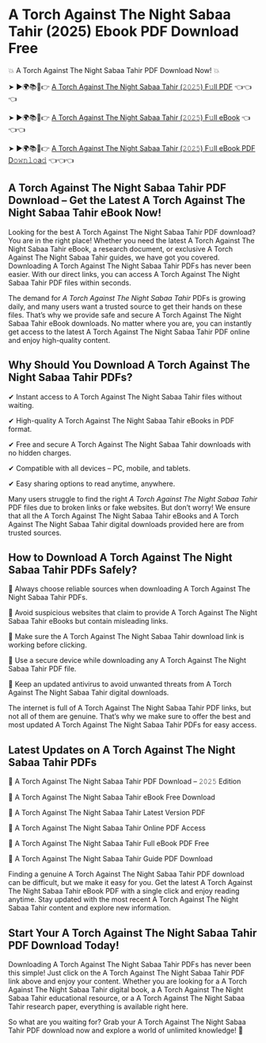 # A Torch Against The Night Sabaa Tahir (2025) Ebook PDF Download Free

💥 A Torch Against The Night Sabaa Tahir PDF Download Now! 💥

➤ ►🌍📚📱👉 [A Torch Against The Night Sabaa Tahir (𝟸𝟶𝟸𝟻) F𝚞ll PDF](https://getpdf.xyz/a-torch-against-the-night-sabaa-tahir) 👈👈👈


➤ ►🌍📚📱👉 [A Torch Against The Night Sabaa Tahir (𝟸𝟶𝟸𝟻) F𝚞ll eBook](https://getpdf.xyz/a-torch-against-the-night-sabaa-tahir) 👈👈👈


➤ ►🌍📚📱👉 [A Torch Against The Night Sabaa Tahir (𝟸𝟶𝟸𝟻) F𝚞ll eBook PDF D𝚘𝚠𝚗𝚕𝚘a𝚍](https://getpdf.xyz/a-torch-against-the-night-sabaa-tahir) 👈👈👈


## A Torch Against The Night Sabaa Tahir PDF Download – Get the Latest A Torch Against The Night Sabaa Tahir eBook Now!

Looking for the best A Torch Against The Night Sabaa Tahir PDF download? You are in the right place! Whether you need the latest A Torch Against The Night Sabaa Tahir eBook, a research document, or exclusive A Torch Against The Night Sabaa Tahir guides, we have got you covered. Downloading A Torch Against The Night Sabaa Tahir PDFs has never been easier. With our direct links, you can access A Torch Against The Night Sabaa Tahir PDF files within seconds.

The demand for *A Torch Against The Night Sabaa Tahir* PDFs is growing daily, and many users want a trusted source to get their hands on these files. That’s why we provide safe and secure A Torch Against The Night Sabaa Tahir eBook downloads. No matter where you are, you can instantly get access to the latest A Torch Against The Night Sabaa Tahir PDF online and enjoy high-quality content.

## Why Should You Download A Torch Against The Night Sabaa Tahir PDFs?

✔ Instant access to A Torch Against The Night Sabaa Tahir files without waiting.

✔ High-quality A Torch Against The Night Sabaa Tahir eBooks in PDF format.

✔ Free and secure A Torch Against The Night Sabaa Tahir downloads with no hidden charges.

✔ Compatible with all devices – PC, mobile, and tablets.

✔ Easy sharing options to read anytime, anywhere.

Many users struggle to find the right *A Torch Against The Night Sabaa Tahir* PDF files due to broken links or fake websites. But don’t worry! We ensure that all the A Torch Against The Night Sabaa Tahir eBooks and A Torch Against The Night Sabaa Tahir digital downloads provided here are from trusted sources.

## How to Download A Torch Against The Night Sabaa Tahir PDFs Safely?

📌 Always choose reliable sources when downloading A Torch Against The Night Sabaa Tahir PDFs.

📌 Avoid suspicious websites that claim to provide A Torch Against The Night Sabaa Tahir eBooks but contain misleading links.

📌 Make sure the A Torch Against The Night Sabaa Tahir download link is working before clicking.

📌 Use a secure device while downloading any A Torch Against The Night Sabaa Tahir PDF file.

📌 Keep an updated antivirus to avoid unwanted threats from A Torch Against The Night Sabaa Tahir digital downloads.

The internet is full of A Torch Against The Night Sabaa Tahir PDF links, but not all of them are genuine. That’s why we make sure to offer the best and most updated A Torch Against The Night Sabaa Tahir PDFs for easy access.

## Latest Updates on A Torch Against The Night Sabaa Tahir PDFs

🔹 A Torch Against The Night Sabaa Tahir PDF Download – 𝟸𝟶𝟸𝟻 Edition

🔹 A Torch Against The Night Sabaa Tahir eBook Free Download

🔹 A Torch Against The Night Sabaa Tahir Latest Version PDF

🔹 A Torch Against The Night Sabaa Tahir Online PDF Access

🔹 A Torch Against The Night Sabaa Tahir Full eBook PDF Free

🔹 A Torch Against The Night Sabaa Tahir Guide PDF Download

Finding a genuine A Torch Against The Night Sabaa Tahir PDF download can be difficult, but we make it easy for you. Get the latest A Torch Against The Night Sabaa Tahir eBook PDF with a single click and enjoy reading anytime. Stay updated with the most recent A Torch Against The Night Sabaa Tahir content and explore new information.

## Start Your A Torch Against The Night Sabaa Tahir PDF Download Today!

Downloading A Torch Against The Night Sabaa Tahir PDFs has never been this simple! Just click on the A Torch Against The Night Sabaa Tahir PDF link above and enjoy your content. Whether you are looking for a A Torch Against The Night Sabaa Tahir digital book, a A Torch Against The Night Sabaa Tahir educational resource, or a A Torch Against The Night Sabaa Tahir research paper, everything is available right here.

So what are you waiting for? Grab your A Torch Against The Night Sabaa Tahir PDF download now and explore a world of unlimited knowledge! 🚀